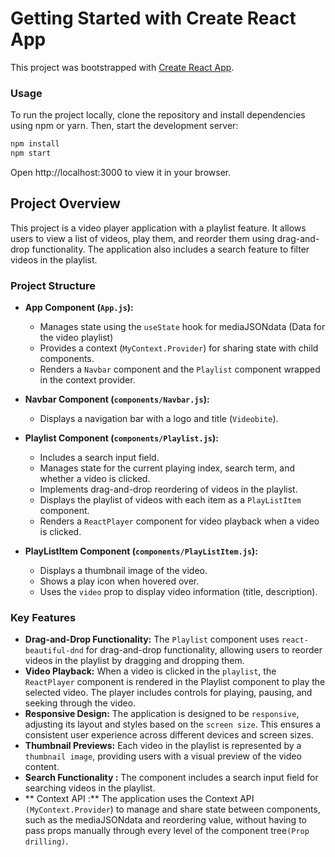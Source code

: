 # Getting Started with Create React App

This project was bootstrapped with [Create React App](https://github.com/facebook/create-react-app).

### Usage

To run the project locally, clone the repository and install dependencies using npm or yarn. Then, start the development server:

```bash
npm install
npm start
```

Open http://localhost:3000 to view it in your browser.


## Project Overview

This project is a video player application with a playlist feature. It allows users to view a list of videos, play them, and reorder them using drag-and-drop functionality. The application also includes a search feature to filter videos in the playlist.

### Project Structure

- **App Component (`App.js`):**
   - Manages state using the `useState` hook for mediaJSONdata (Data for the video playlist)
   - Provides a context (`MyContext.Provider`) for sharing state with child components.
   - Renders a `Navbar` component and the `Playlist` component wrapped in the context provider.

- **Navbar Component (`components/Navbar.js`):**
   - Displays a navigation bar with a logo and title (`Videobite`).
   

- **Playlist Component (`components/Playlist.js`):**
   - Includes a search input field.
   - Manages state for the current playing index, search term, and whether a video is clicked.
   - Implements drag-and-drop reordering of videos in the playlist.
   - Displays the playlist of videos with each item as a `PlayListItem` component.
   - Renders a `ReactPlayer` component for video playback when a video is clicked.

- **PlayListItem Component (`components/PlayListItem.js`):**
   - Displays a thumbnail image of the video.
   - Shows a play icon when hovered over.
   - Uses the `video` prop to display video information (title, description).

### Key Features

- **Drag-and-Drop Functionality:** The `Playlist` component uses `react-beautiful-dnd` for drag-and-drop functionality, allowing users to reorder videos in the playlist by dragging and dropping them.
- **Video Playback:** When a video is clicked in the `playlist`, the `ReactPlayer` component is rendered in the Playlist component to play the selected video. The player includes controls for playing, pausing, and seeking through the video.
- **Responsive Design:** The application is designed to be `responsive`, adjusting its layout and styles based on the `screen size`. This ensures a consistent user experience across different devices and screen sizes.
- **Thumbnail Previews:** Each video in the playlist is represented by a `thumbnail image`, providing users with a visual preview of the video content.
- **Search Functionality :** The  component includes a search input field for searching videos in the playlist.
- ** Context API :**  The application uses the Context API `(MyContext.Provider`) to manage and share state between components, such as the mediaJSONdata and reordering value, without having to pass props manually through every level of the component tree`(Prop drilling)`.



